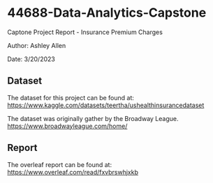 # 44688-Data-Analytics-Capstone

Captone Project Report - Insurance Premium Charges

Author: Ashley Allen

Date:  3/20/2023


## Dataset

The dataset for this project can be found at: https://www.kaggle.com/datasets/teertha/ushealthinsurancedataset


The dataset was originally gather by the Broadway League.  https://www.broadwayleague.com/home/


## Report

The overleaf report can be found at: https://www.overleaf.com/read/fxvbrswhjxkb
